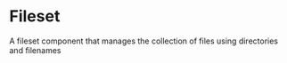Fileset
=======

A fileset component that manages the collection of files using directories and filenames